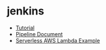 # jenkins
  * [Tutorial](https://jenkins.io/doc/tutorials/)
  * [Pipeline Document](https://github.com/jenkinsci/pipeline-model-definition-plugin/wiki/getting-started)
  * [Serverless AWS Lambda Example](https://github.com/michaelneale/sample-serverless)
